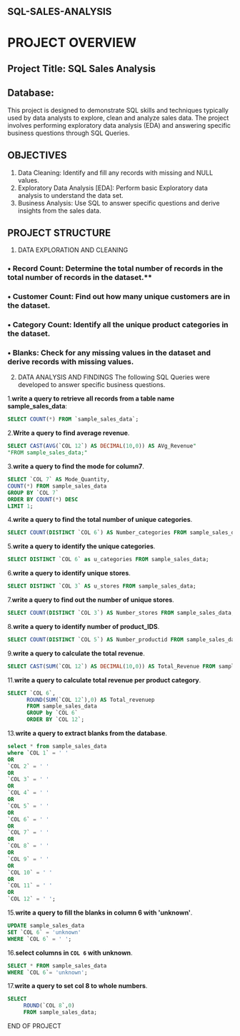 ## SQL-SALES-ANALYSIS
# PROJECT OVERVIEW
## Project Title: SQL Sales Analysis
## Database:
This project is designed to demonstrate SQL skills and techniques typically used by data analysts to explore, clean and analyze sales data. The project involves performing exploratory data analysis (EDA) and answering specific business questions through SQL Queries.
## OBJECTIVES
1.	Data Cleaning: Identify and fill any records with missing and NULL values.
2.	Exploratory Data Analysis [EDA]: Perform basic Exploratory data analysis to understand the data set.
3.	Business Analysis: Use SQL to answer specific questions and derive insights from the sales data.
## PROJECT STRUCTURE
1.	DATA EXPLORATION AND CLEANING
### •	Record Count: Determine the total number of records in the total number of records in the dataset.**
### •	Customer Count: Find out how many unique customers are in the dataset.
### •	Category Count: Identify all the unique product categories in the dataset.
### •	Blanks: Check for any missing values in the dataset and derive records with missing values.
2.	DATA ANALYSIS AND FINDINGS
The following SQL Queries were developed to answer specific business questions.

1.**write a query to retrieve all records from a table name sample_sales_data**:

```sql
SELECT COUNT(*) FROM `sample_sales_data`;
```

2.**Write a query to find average revenue**.
```sql
SELECT CAST(AVG(`COL 12`) AS DECIMAL(10,0)) AS AVg_Revenue"
"FROM sample_sales_data;"
```
3.**write a query to find the mode for column7**.
```sql
SELECT `COL 7` AS Mode_Quantity,
COUNT(*) FROM sample_sales_data
GROUP BY `COL 7`
ORDER BY COUNT(*) DESC
LIMIT 1;
```
4.**write a query to find the total number of unique categories**.
```sql
SELECT COUNT(DISTINCT `COL 6`) AS Number_categories FROM sample_sales_data;
```
5.**write a query to identify the unique categories**.
```sql
SELECT DISTINCT `COL 6` as u_categories FROM sample_sales_data;
```
6.**write a query to identify unique stores**.
```sql
SELECT DISTINCT `COL 3` AS u_stores FROM sample_sales_data;
```
7.**write a query to find out the number of unique stores**.
```sql
SELECT COUNT(DISTINCT `COL 3`) AS Number_stores FROM sample_sales_data;
```
8.**write a query to identify number of product_IDS**.
```sql
SELECT COUNT(DISTINCT `COL 5`) AS Number_productid FROM sample_sales_data;
```
9.**write a query to calculate the total revenue**.
```sql
SELECT CAST(SUM(`COL 12`) AS DECIMAL(10,0)) AS Total_Revenue FROM sample_sales_data;
```
11.**write a query to calculate total revenue per product category**.
```sql
SELECT `COL 6`,
      ROUND(SUM(`COL 12`),0) AS Total_revenuep
      FROM sample_sales_data
      GROUP by `COL 6`
      ORDER BY `COL 12`;
```      
13.**write a query to extract blanks from the database**.
```sql
select * from sample_sales_data
where `COL 1` = ' '
OR 
`COL 2` = ' '
OR
`COL 3` = ' '
OR
`COL 4` = ' '
OR
`COL 5` = ' '
OR
`COL 6` = ' '
OR
`COL 7` = ' '
OR
`COL 8` = ' '
OR
`COL 9` = ' '
OR
`COL 10` = ' '
OR
`COL 11` = ' '
OR
`COL 12` = ' ';
```
15.**write a query to fill the blanks in column 6 with 'unknown'**.
```sql
UPDATE sample_sales_data
SET `COL 6` = 'unknown'
WHERE `COL 6` = ' ';
```
16.**select columns in `COL 6` with unknown**.
```sql
SELECT * FROM sample_sales_data
WHERE `COL 6`= 'unknown';
```
17.**write a query to set col 8 to whole numbers**.
```sql
SELECT 
     ROUND(`COL 8`,0)
     FROM sample_sales_data;
```
 END OF PROJECT   
